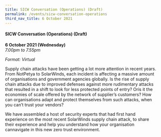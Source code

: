 ```yaml
---
title: SICW Conversation (Operations) (Draft)
permalink: /events/sicw-conversation-operations
third_nav_title: 6 October 2021
---
```

#### **SICW Conversation (Operations) (Draft)**

**6 October 2021 (Wednesday)**  
*7.00pm to 7.55pm*

*Format: Virtual*

Supply chain attacks have been getting a lot more attention in recent years. From NotPetya to SolarWinds, each incident is affecting a massive amount of organisations and government agencies globally. Is the rise of supply chain attacks due to improved defenses against more rudimentary attacks that resulted in a shift to look for less protected points of entry? Oris it the economies of scale offered by the network of supplier’s customers? How can organisations adapt and protect themselves from such attacks, when you can’t trust your vendors? 

We have assembled a host of security experts that had first hand experience on the most recent SolarWinds supply chain attack, to share their experience and help you understand how your organisation cannavigate in this new zero trust environment.